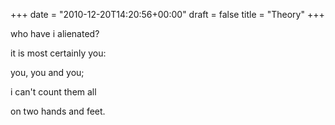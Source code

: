+++
date = "2010-12-20T14:20:56+00:00"
draft = false
title = "Theory"
+++
<p>who have i alienated?</p>&#13;
<p>it is most certainly you:</p>&#13;
<p>you, you and you;</p>&#13;
<p>i can't count them all</p>&#13;
<p>on two hands and feet.</p> 
